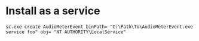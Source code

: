 # Install as a service

```
sc.exe create AudioMeterEvent binPath= "C:\Path\To\AudioMeterEvent.exe service foo" obj= "NT AUTHORITY\LocalService"
```